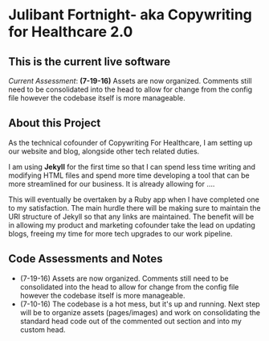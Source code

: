 # Julibant Fortnight- aka Copywriting for Healthcare 2.0
## This is the current live software

_Current Assessment_: 
__(7-19-16)__ Assets are now organized. Comments still need to be consolidated into the head to allow for change from the config file however the codebase itself is more manageable. 

## About this Project
As the technical cofounder of Copywriting For Healthcare, I am setting up our website and blog, alongside other tech related duties. 

I am using __Jekyll__ for the first time so that I can spend less time writing and modifying HTML files and spend more time developing a tool that can be more streamlined for our business. It is already allowing for ....

This will eventually be overtaken by a Ruby app when I have completed one to my satisfaction. The main hurdle there will be making sure to maintain the URI structure of Jekyll so that any links are maintained. The benefit will be in allowing my product and marketing cofounder take the lead on updating blogs, freeing my time for more tech upgrades to our work pipeline. 

## Code Assessments and Notes
* (7-19-16) Assets are now organized. Comments still need to be consolidated into the head to allow for change from the config file however the codebase itself is more manageable. 
* (7-10-16) The codebase is a hot mess, but it's up and running. Next step will be to organize assets (pages/images) and work on consolidating the standard head code out of the commented out section and into my custom head. 